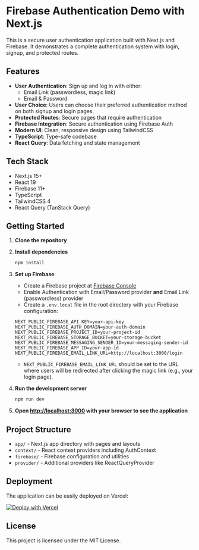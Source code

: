 # Firebase Authentication Demo with Next.js

This is a secure user authentication application built with Next.js and Firebase. It demonstrates a complete authentication system with login, signup, and protected routes.

## Features

- **User Authentication**: Sign up and log in with either:
  - Email Link (passwordless, magic link)
  - Email & Password
- **User Choice**: Users can choose their preferred authentication method on both signup and login pages.
- **Protected Routes**: Secure pages that require authentication 
- **Firebase Integration**: Secure authentication using Firebase Auth
- **Modern UI**: Clean, responsive design using TailwindCSS
- **TypeScript**: Type-safe codebase
- **React Query**: Data fetching and state management

## Tech Stack

- Next.js 15+
- React 19
- Firebase 11+
- TypeScript
- TailwindCSS 4
- React Query (TanStack Query)

## Getting Started

1. **Clone the repository**

2. **Install dependencies**
   ```bash
   npm install
   ```

3. **Set up Firebase**
   - Create a Firebase project at [Firebase Console](https://console.firebase.google.com/)
   - Enable Authentication with Email/Password provider **and** Email Link (passwordless) provider
   - Create a `.env.local` file in the root directory with your Firebase configuration:
   ```
   NEXT_PUBLIC_FIREBASE_API_KEY=your-api-key
   NEXT_PUBLIC_FIREBASE_AUTH_DOMAIN=your-auth-domain
   NEXT_PUBLIC_FIREBASE_PROJECT_ID=your-project-id
   NEXT_PUBLIC_FIREBASE_STORAGE_BUCKET=your-storage-bucket
   NEXT_PUBLIC_FIREBASE_MESSAGING_SENDER_ID=your-messaging-sender-id
   NEXT_PUBLIC_FIREBASE_APP_ID=your-app-id
   NEXT_PUBLIC_FIREBASE_EMAIL_LINK_URL=http://localhost:3000/login
   ```
   - `NEXT_PUBLIC_FIREBASE_EMAIL_LINK_URL` should be set to the URL where users will be redirected after clicking the magic link (e.g., your login page).

4. **Run the development server**
   ```bash
   npm run dev
   ```

5. **Open [http://localhost:3000](http://localhost:3000) with your browser to see the application**

## Project Structure

- `app/` - Next.js app directory with pages and layouts
- `context/` - React context providers including AuthContext
- `firebase/` - Firebase configuration and utilities
- `provider/` - Additional providers like ReactQueryProvider

## Deployment

The application can be easily deployed on Vercel:

[![Deploy with Vercel](https://vercel.com/button)](https://vercel.com/new/clone?repository-url=https%3A%2F%2Fgithub.com%2Fyourusername%2Ffirebase-auth-demo)

## License

This project is licensed under the MIT License.
